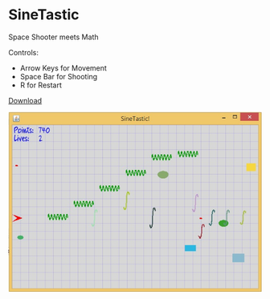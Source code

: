 # SineTastic
Space Shooter meets Math

Controls:

- Arrow Keys for Movement<br>
- Space Bar for Shooting<br>
- R for Restart

[Download](sinetastic-game-0.1-jar-with-dependencies.jar?raw=true)

![Current State](preview.jpg "Current State")

